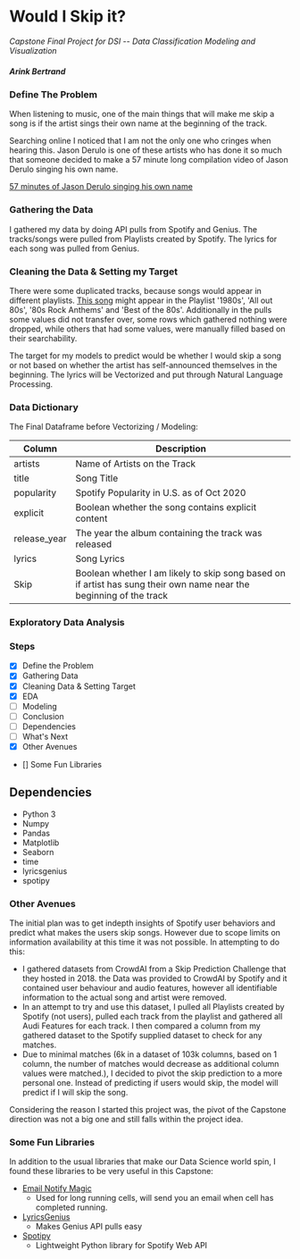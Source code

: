 # Would I Skip it?

*Capstone Final Project for DSI -- Data Classification Modeling and Visualization*
 ##### Arink Bertrand

 ### Define The Problem

 When listening to music, one of the main things that will make me skip a song is if the artist sings their own name at the beginning of the track. 

 Searching online I noticed that I am not the only one who cringes when hearing this.  Jason Derulo is one of these artists who has done it so much that someone decided to make a 57 minute long compilation video of Jason Derulo singing his own name.

<a href = 'https://www.youtube.com/watch?v=Ak-OUYwCbmo'> 57 minutes of Jason Derulo singing his own name </a>

### Gathering the Data

I gathered my data by doing API pulls from Spotify and Genius. The tracks/songs were pulled from Playlists created by Spotify. The lyrics for each song was pulled from Genius.

### Cleaning the Data & Setting my Target

There were some duplicated tracks, because songs would appear in different playlists. <a href='https://www.youtube.com/watch?v=oHg5SJYRHA0'> This song</a> might appear in the Playlist '1980s', 'All out 80s', '80s Rock Anthems' and 'Best of the 80s'. Additionally in the pulls some values did not transfer over, some rows which gathered nothing were dropped, while others that had some values, were manually filled based on their searchability. 

The target for my models to predict would be whether I would skip a song or not based on whether the artist has self-announced themselves in the beginning. The lyrics will be Vectorized and put through Natural Language Processing.

### Data Dictionary

The Final Dataframe before Vectorizing / Modeling:

|Column|Description|
|---|---|
|artists|Name of Artists on the Track|
|title|Song Title|
|popularity| Spotify Popularity in U.S. as of Oct 2020|
|explicit|Boolean whether the song contains explicit content|
|release_year|The year the album containing the track was released|
|lyrics|Song Lyrics|
|Skip|Boolean whether I am likely to skip song based on if artist has sung their own name near the beginning of the track |


### Exploratory Data Analysis

### Steps
- [x] Define the Problem
- [x] Gathering Data
- [x] Cleaning Data & Setting Target
- [x] EDA
- [ ] Modeling
- [ ] Conclusion
- [ ] Dependencies
- [ ] What's Next
- [x] Other Avenues
- [] Some Fun Libraries

## Dependencies
- Python 3
- Numpy
- Pandas
- Matplotlib
- Seaborn
- time
- lyricsgenius
- spotipy

### Other Avenues
The initial plan was to get indepth insights of Spotify user behaviors and predict what makes the users skip songs. However due to scope limits on information availability at this time it was not possible. In attempting to do this:
- I gathered datasets from CrowdAI from a Skip Prediction Challenge that they hosted in 2018. the Data was provided to CrowdAI by Spotify and it contained user behaviour and audio features, however all identifiable information to the actual song and artist were removed.
- In an attempt to try and use this dataset, I pulled all Playlists created by Spotify (not users), pulled each track from the playlist and gathered all Audi Features for each track. I then compared a column from my gathered dataset to the Spotify supplied dataset to check for any matches.
- Due to minimal matches (6k in a dataset of 103k columns, based on 1 column, the number of matches would decrease as additional column values were matched.), I decided to pivot the skip prediction to a more personal one. Instead of predicting if users would skip, the model will predict if I will skip the song. 

Considering the reason I started this project was, the pivot of the Capstone direction was not a big one and still falls within the project idea.

### Some Fun Libraries
In addition to the usual libraries that make our Data Science world spin, I found these libraries to be very useful in this Capstone:
- <a href='https://pypi.org/project/email-notify-magic/'> Email Notify Magic </a>
    - Used for long running cells, will send you an email when cell has completed running.
- <a href='https://pypi.org/project/lyricsgenius/'> LyricsGenius </a>
    - Makes Genius API pulls easy
- <a href='https://spotipy.readthedocs.io/en/2.16.0/'> Spotipy </a>
    - Lightweight Python library for Spotify Web API    



